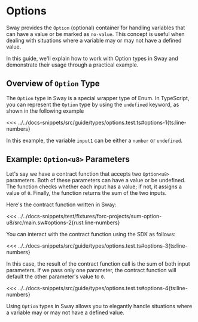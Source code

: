 # Options

Sway provides the `Option` (optional) container for handling variables that can have a value or be marked as `no-value`. This concept is useful when dealing with situations where a variable may or may not have a defined value.

In this guide, we'll explain how to work with Option types in Sway and demonstrate their usage through a practical example.

## Overview of `Option` Type

The `Option` type in Sway is a special wrapper type of Enum. In TypeScript, you can represent the `Option` type by using the `undefined` keyword, as shown in the following example

<<< ../../docs-snippets/src/guide/types/options.test.ts#options-1{ts:line-numbers}

In this example, the variable `input1` can be either a `number` or `undefined`.

## Example: `Option<u8>` Parameters

Let's say we have a contract function that accepts two `Option<u8>` parameters. Both of these parameters can have a value or be undefined. The function checks whether each input has a value; if not, it assigns a value of `0`. Finally, the function returns the sum of the two inputs.

Here's the contract function written in Sway:

<<< ../../docs-snippets/test/fixtures/forc-projects/sum-option-u8/src/main.sw#options-2{rust:line-numbers}

You can interact with the contract function using the SDK as follows:

<<< ../../docs-snippets/src/guide/types/options.test.ts#options-3{ts:line-numbers}

In this case, the result of the contract function call is the sum of both input parameters. If we pass only one parameter, the contract function will default the other parameter's value to `0`.

<<< ../../docs-snippets/src/guide/types/options.test.ts#options-4{ts:line-numbers}

Using `Option` types in Sway allows you to elegantly handle situations where a variable may or may not have a defined value.

